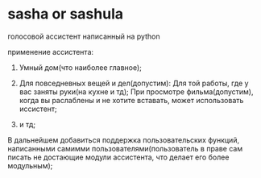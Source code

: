 # sasha or sashula

голосовой ассистент написанный на python

применение ассистента:

  1. Умный дом(что наиболее главное);
  2. Для повседневных вещей и дел(допустим):
    Для той работы, где у вас заняты руки(на кухне и тд);
    При просмотре фильма(допустим), когда вы раслаблены и не хотите вставать, может использовать иссистент;
    
    
  3. и тд;
  
  
В дальнейшем добавиться поддержка пользовательских функций, написанными самимми пользователями(пользователь в праве сам писать не достающие модули ассистента, что делает его более модульным);
